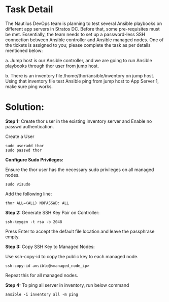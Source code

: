 # Task Detail

The Nautilus DevOps team is planning to test several Ansible playbooks on different app servers in Stratos DC. Before that, some pre-requisites must be met. Essentially, the team needs to set up a password-less SSH connection between Ansible controller and Ansible managed nodes. One of the tickets is assigned to you; please complete the task as per details mentioned below:

a. Jump host is our Ansible controller, and we are going to run Ansible playbooks through thor user from jump host.

b. There is an inventory file /home/thor/ansible/inventory on jump host. Using that inventory file test Ansible ping from jump host to App Server 1, make sure ping works.

# Solution:

**Step 1:** Create thor user in the existing inventory server and Enable no passwd authentication.

Create a User

```
sudo useradd thor
sudo passwd thor
```

**Configure Sudo Privileges:**

Ensure the thor user has the necessary sudo privileges on all managed nodes.

```
sudo visudo
```

Add the following line:

```
thor ALL=(ALL) NOPASSWD: ALL
```

**Step 2:** Generate SSH Key Pair on Controller:

```
ssh-keygen -t rsa -b 2048
```

Press Enter to accept the default file location and leave the passphrase empty.

**Step 3:** Copy SSH Key to Managed Nodes:

Use ssh-copy-id to copy the public key to each managed node.

```
ssh-copy-id ansible@<managed_node_ip>
```

Repeat this for all managed nodes.

**Step 4:** To ping all server in inventory, run below command

```
ansible -i inventory all -m ping
```
